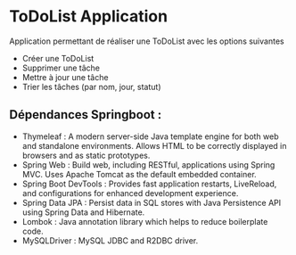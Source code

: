 # ToDoList Application
Application permettant de réaliser une ToDoList avec les options suivantes 
* Créer une ToDoList
* Supprimer une tâche
* Mettre à jour une tâche
* Trier les tâches (par nom, jour, statut)

## Dépendances Springboot : 
* Thymeleaf : A modern server-side Java template engine for both web and standalone environments. Allows HTML to be correctly displayed in browsers and as static prototypes.
* Spring Web : Build web, including RESTful, applications using Spring MVC. Uses Apache Tomcat as the default embedded container.
* Spring Boot DevTools : Provides fast application restarts, LiveReload, and configurations for enhanced development experience.
* Spring Data JPA : Persist data in SQL stores with Java Persistence API using Spring Data and Hibernate.
* Lombok : Java annotation library which helps to reduce boilerplate code.
* MySQLDriver : MySQL JDBC and R2DBC driver.